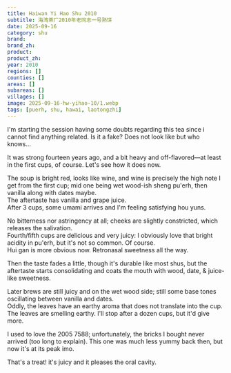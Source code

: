 ```yaml
---
title: Haiwan Yi Hao Shu 2010
subtitle: 海湾茶厂2010年老同志一号熟饼
date: 2025-09-16
category: shu
brand: 
brand_zh: 
product: 
product_zh: 
year: 2010
regions: []
counties: []
areas: []
subareas: []
villages: []
image: 2025-09-16-hw-yihao-10/1.webp
tags: [puerh, shu, hawai, laotongzhi]
---
```


I'm starting the session having some doubts regarding this tea since i cannot find anything related. Is it a fake? Does not look like but who knows...

It was strong fourteen years ago, and a bit heavy and off-flavored—at least in the first cups, of course. Let's see how it does now.

The soup is bright red, looks like wine, and wine is precisely the high note I get from the first cup; mid one being wet wood-ish sheng pu'erh, then vanilla along with dates maybe.\
The aftertaste has vanilla and grape juice.\
After 3 cups, some umami arrives and I'm feeling satisfying hou yuns.

No bitterness nor astringency at all; cheeks are slightly constricted, which releases the salivation.\
Fourth/fifth cups are delicious and very juicy: I obviously love that bright acidity in pu'erh, but it's not so common. Of course.\
Hui gan is more obvious now. Retronasal sweetness all the way.

Then the taste fades a little, though it's durable like most shus, but the aftertaste starts consolidating and coats the mouth with wood, date, & juice-like sweetness.

Later brews are still juicy and on the wet wood side; still some base tones oscillating between vanilla and dates.\
Oddly, the leaves have an earthy aroma that does not translate into the cup. The leaves are smelling earthy. I'll stop after a dozen cups, but it'd give more.

I used to love the 2005 7588; unfortunately, the bricks I bought never arrived (too long to explain). This one was much less yummy back then, but now it's at its peak imo.

That's a treat! it's juicy and it pleases the oral cavity.